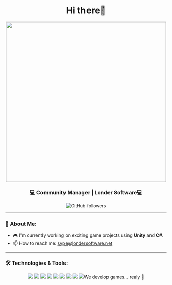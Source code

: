 <h1 align="center">Hi there👋</h1>

<p align="center">
  <img src="https://media.discordapp.net/attachments/1197191149232861255/1281212931333165087/koC59Fankurtyeter.gif?ex=66deda86&is=66dd8906&hm=5e866af79b61444e04670b0b6c463fd135fc0726c5d2009ca69be282f9011eab&=&width=1227&height=684" width="500">
</p>


<h3 align="center">💻 Community Manager | Londer Software💻</h3>

<p align="center">
  <p href="https://github.com/sype" target="_blank" align="center">
    <img alt="GitHub followers" src="https://img.shields.io/github/followers/sype0?label=Follow&style=social">
  </p>
</p>

---

### 🚀 About Me:
- 🎮 I'm currently working on exciting game projects using **Unity** and **C#**.
- 📫 How to reach me: [sype@londersoftware.net](mailto:sype@londersoftware.net)

---

### 🛠️ Technologies & Tools:

<p align="center">
  <img src="https://img.shields.io/badge/Unity-100000?style=for-the-badge&logo=unity&logoColor=white">
  <img src="https://img.shields.io/badge/C%23-239120?style=for-the-badge&logo=c-sharp&logoColor=white">
  <img src="https://img.shields.io/badge/Git-F05032?style=for-the-badge&logo=git&logoColor=white">
  <img src="https://img.shields.io/badge/Linux-FCC624?style=for-the-badge&logo=linux&logoColor=black">
  <img src="https://img.shields.io/badge/Arch_Linux-1793D1?style=for-the-badge&logo=arch-linux&logoColor=white">
  <img src="https://img.shields.io/badge/Python-3670A0?style=for-the-badge&logo=python&logoColor=ffdd54">
  <img src="https://img.shields.io/badge/Raspberry_Pi-A22846?style=for-the-badge&logo=raspberry-pi&logoColor=white">
  <img src="https://img.shields.io/badge/Bash-4EAA25?style=for-the-badge&logo=gnu-bash&logoColor=white">
  <img src="https://img.shields.io/badge/VS%20Code-007ACC?style=for-the-badge&logo=visual-studio-code&logoColor=
</p>

---

<p align="center">We develop games... realy 🚀</p>
